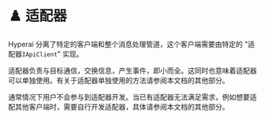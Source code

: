 # ♟️ 适配器

Hyperai 分离了特定的客户端和整个消息处理管道，这个客户端需要由特定的 "适配器`IApiClient`" 实现。

适配器负责与目标通信，交换信息，产生事件，即小而全。这同时也意味着适配器可以单独使用。有关于适配器单独使用的方法请参阅本文档的其他部分。

通常情况下用户不会参与到适配器开发。当已有适配器无法满足需求，例如想要适配其他客户端时，需要自行开发适配器，具体请参阅本文档的其他部分。
